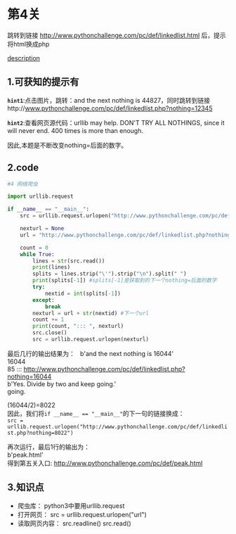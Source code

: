 # 第4关

跳转到链接 http://www.pythonchallenge.com/pc/def/linkedlist.html 后，提示将html换成php

[description](http://www.pythonchallenge.com/pc/def/linkedlist.php)

## 1.可获知的提示有
**`hint1`**:点击图片，跳转：and the next nothing is 44827，同时跳转到链接http://www.pythonchallenge.com/pc/def/linkedlist.php?nothing=12345

**`hint2`**:查看网页源代码：urllib may help. DON'T TRY ALL NOTHINGS, since it will never end. 400 times is more than enough.

因此,本题是不断改变nothing=后面的数字。

## 2.code
```python
#4 网络爬虫

import urllib.request

if __name__ == "__main__":
    src = urllib.request.urlopen("http://www.pythonchallenge.com/pc/def/linkedlist.php?nothing=12345") #初始url

    nexturl = None
    url = "http://www.pythonchallenge.com/pc/def/linkedlist.php?nothing="

    count = 0
    while True:
        lines = str(src.read())
        print(lines)
        splits = lines.strip("\'").strip("\n").split(" ")
        print(splits[-1]) #splits[-1]是获取到的下一个nothing=后面的数字
        try:
            nextid = int(splits[-1])
        except:
            break
        nexturl = url + str(nextid) #下一个url
        count += 1
        print(count, "::: ", nexturl)
        src.close()
        src = urllib.request.urlopen(nexturl)

```
最后几行的输出结果为：  
b'and the next nothing is 16044'  
16044  
85 :::  http://www.pythonchallenge.com/pc/def/linkedlist.php?nothing=16044  
b'Yes. Divide by two and keep going.'  
going.  

(16044/2)=8022  
因此，我们将```if __name__ == "__main__"```的下一句的链接换成：    
```src = urllib.request.urlopen("http://www.pythonchallenge.com/pc/def/linkedlist.php?nothing=8022")```  

再次运行，最后1行的输出为：  
b'peak.html'    
得到第五关入口: http://www.pythonchallenge.com/pc/def/peak.html  

## 3.知识点
* 爬虫库：  python3中要用urllib.request  
* 打开网页： src =  urllib.request.urlopen("url")  
* 读取网页内容： src.readline()   src.read()






